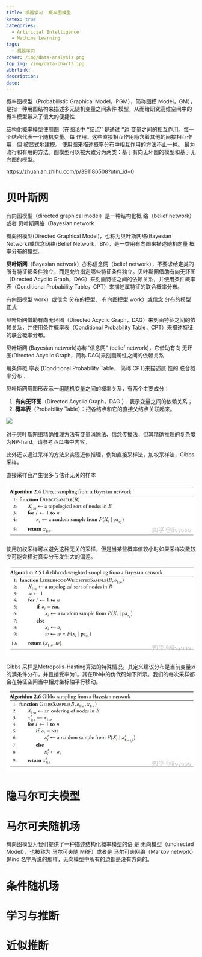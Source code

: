 ```yaml
---
title: 机器学习--概率图模型
katex: true
categories:
  - Artificial Intelligence
  - Machine Learning
tags:
  - 机器学习
cover: /img/data-analysis.png
top_img: /img/data-chart3.jpg
abbrlink:
description:
date:
---
```


概率图模型（Probabilistic Graphical Model，PGM），简称图模
Model，GM），是指一种用图结构来描述多元随机变量之间条件
模型，从而给研究高维空间中的概率模型带来了很大的便捷性．

结构化概率模型使用图（在图论中 ‘‘结点’’ 是通过 ‘‘边
变量之间的相互作用。每一个结点代表一个随机变量。每
作用。这些直接相互作用隐含着其他的间接相互作用，但
被显式地建模。
使用图来描述概率分布中相互作用的方法不止一种。
最为流行和有用的方法。图模型可以被大致分为两类：基于有向无环图的模型和基于无向图的模型。

https://zhuanlan.zhihu.com/p/391186508?utm_id=0


# 贝叶斯网

有向图模型（directed graphical model）是一种结构化概
络（belief network）或者 贝叶斯网络（Bayesian network

有向图模型(Directed Graphical Model)，也称为贝叶斯网络(Bayesian Network)或信念网络(Belief Network，BN)，是一类用有向图来描述随机向量 概率分布的模型.

**贝叶斯网**（Bayesian network）亦称信念网（belief network），不要求给定类的所有特征都条件独立，而是允许指定哪些特征条件独立。贝叶斯网借助有向无环图（Directed Acyclic Graph，DAG）来刻画特征之间的依赖关系，并使用条件概率表（Conditional Probability Table，CPT）来描述属特征的联合概率分布。 

有向图模型
work）或信念
分布的模型．
有向图模型
work）或信念
分布的模型正式

贝叶斯网借助有向无环图（Directed Acyclic Graph，DAG）来刻画特征之间的依赖关系，并使用条件概率表（Conditional Probability Table，CPT）来描述特征的联合概率分布。

贝叶斯网 (Bayesian network)亦称"信念网" (belief network)，它借助有向 无环图(Directed Acyclic Graph，简称 DAG)来刻画属性之间的依赖关系

用条件概 率表 (Conditional Probability Table， 简称 CPT)来描述属 性的 联合概 率分布 .



贝叶斯网用图形表示一组随机变量之间的概率关系，有两个主要成分：

1. **有向无环图**（Directed Acyclic Graph，DAG ）：表示变量之间的依赖关系；
2. **概率表**（Probability Table）：把各结点和它的直接父结点关联起来。

![](https://warehouse-1310574346.cos.ap-shanghai.myqcloud.com/images/ML/DAG.svg)



对于贝叶斯网络精确推理方法有变量消除法、信念传播法，但其精确推理的复杂度为NP-hard。请参考西瓜书中内容。

此外还以通过采样的方法来实现近似推理，例如直接采样法，加权采样法，Gibbs采样。

直接采样会产生很多与估计无关的样本

![](v2-38802c39c257b5946bc2c13d075565d8_1440w.webp)

使用加权采样可以避免这种无关的采样，但是当某些概率值较小时如果采样次数较少可能会相对真实分布发生大的偏差。

![](v2-ddba9e861db272cb0f2d48a2524c687c_1440w.webp)

Gibbs 采样是Metropolis-Hasting算法的特殊情况。其定义建议分布是当前变量𝑥𝑖的满条件分布，并且接受率为1。其在BN中的伪代码如下所示。我们的每次采样都会在特征空间当中相对坐标轴平行移动。

![](v2-d2528ca4c855fddd957348a2293bc956_1440w.webp)

# 隐马尔可夫模型

# 马尔可夫随机场
有向图模型为我们提供了一种描述结构化概率模型的语
是 无向模型（undirected Model），也被称为 马尔可夫随
MRF）或者是 马尔可夫网络（Markov network）(Kind
名字所说的那样，无向模型中所有的边都是没有方向的。

# 条件随机场

# 学习与推断

# 近似推断